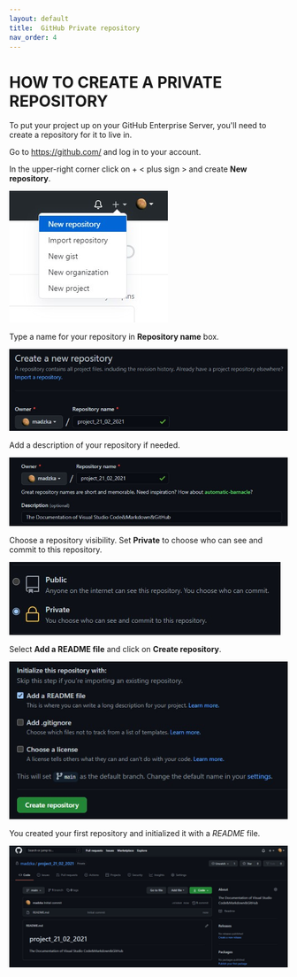```yaml
---
layout: default
title:  GitHub Private repository 
nav_order: 4
---
```


# **HOW TO CREATE A PRIVATE REPOSITORY** 

To put your project up on your GitHub Enterprise Server, you'll need to create a repository for it to live in. 

Go to https://github.com/ and log in to your account. 

In the upper-right corner click on + < plus sign > and create **New repository**. 

![Alt Text](assets/new_repo.jpg)

Type a name for your repository in **Repository name** box. 

![Alt Text](./images/repo_name.jpg)

Add a description of your repository if needed. 

![Alt Text](./images/screenshot_1.jpg)

Choose a repository visibility. Set **Private** to choose who can see and commit to this repository.

![Alt Text](./images/private.jpg)

Select **Add a README file** and click on **Create repository**.  

![Alt Text](./images/create.jpg)

You created your first repository and initialized it with a *README* file. 

![Alt Text](./images/screenshot_2.jpg) 

